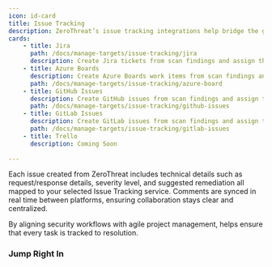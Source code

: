 ```yaml
---
icon: id-card
title: Issue Tracking
description: ZeroThreat’s issue tracking integrations help bridge the gap between security and development teams by turning vulnerabilities into actionable tasks within your existing project management tools. With support for platforms like Jira, GitHub Issues, Azure Boards, and Trello, teams can assign, prioritize, and track remediation efforts directly from the scan report.
cards:
    - title: Jira
      path: /docs/manage-targets/issue-tracking/jira
      description: Create Jira tickets from scan findings and assign them to specific boards, projects, and sprints with full vulnerability details.
    - title: Azure Boards
      description: Create Azure Boards work items from scan findings and assign them to specific projects, and boards with complete vulnerabiltiy details.
      path: /docs/manage-targets/issue-tracking/azure-board
    - title: GitHub Issues
      description: Create GitHub issues from scan findings and assign them to specific repositories and Projects with full vulnerability details.
      path: /docs/manage-targets/issue-tracking/github-issues
    - title: GitLab Issues
      description: Create GitLab issues from scan findings and assign them to specific projects and boards with full vulnerability details.
      path: /docs/manage-targets/issue-tracking/gitlab-issues
    - title: Trello
      description: Coming Soon
    
---
```


Each issue created from ZeroThreat includes technical details such as request/response details, severity level, and suggested remediation all mapped to your selected Issue Tracking service. Comments are synced in real time between platforms, ensuring collaboration stays clear and centralized.

By aligning security workflows with agile project management, helps ensure that every task is tracked to resolution.

### Jump Right In


<JumpRightInCard />

